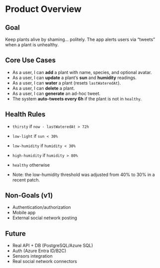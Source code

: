 # Product Overview

## Goal
Keep plants alive by shaming… politely. The app alerts users via “tweets” when a plant is unhealthy.

## Core Use Cases
- As a user, I can **add** a plant with name, species, and optional avatar.
- As a user, I can **update** a plant’s **sun** and **humidity** readings.
- As a user, I can **water** a plant (resets `lastWateredAt`).
- As a user, I can **delete** a plant.
- As a user, I can **generate** an ad-hoc tweet.
- The system **auto-tweets every 6h** if the plant is not in `healthy`.

## Health Rules
- `thirsty` if `now - lastWateredAt > 72h`
- `low-light` if `sun < 30%`
- `low-humidity` if `humidity < 30%`
- `high-humidity` if `humidity > 80%`
- `healthy` otherwise

- Note: the low-humidity threshold was adjusted from 40% to 30% in a recent patch.

## Non-Goals (v1)
- Authentication/authorization
- Mobile app
- External social network posting

## Future
- Real API + DB (PostgreSQL/Azure SQL)
- Auth (Azure Entra ID/B2C)
- Sensors integration
- Real social network connectors
